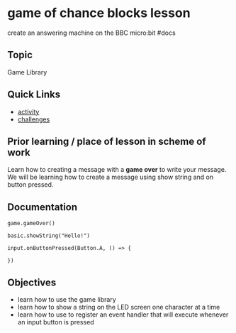 # game of chance blocks lesson

create an answering machine on the BBC micro:bit #docs

## Topic

Game Library

## Quick Links

* [activity](/microbit/lessons/game-of-chance/activity)
* [challenges](/microbit/lessons/game-of-chance/challenges)

## Prior learning / place of lesson in scheme of work

Learn how to creating a message with a **game over** to write your message. We will be learning how to create a message using show string and on button pressed.

## Documentation


```docs
game.gameOver()

basic.showString("Hello!")

input.onButtonPressed(Button.A, () => {
    
})

```

## Objectives

* learn how to use the game library
* learn how to show a string on the LED screen one character at a time
* learn how to use to register an event handler that will execute whenever an input button is pressed
